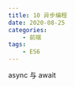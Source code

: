 ```yaml
---
title: 10 异步编程
date: 2020-08-25
categories:
    - 前端
tags:
	- ES6
---
```


async 与 await 

<!-- more -->